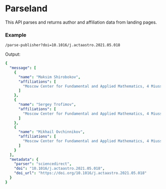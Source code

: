 # Parseland

This API parses and returns author and affiliation data from landing pages.

### Example

`/parse-publisher?doi=10.1016/j.actaastro.2021.05.018`

Output:

```yaml
{
  "message": [
    {
      "name": "Maksim Shirobokov",
      "affiliations": [
        "Moscow Center for Fundamental and Applied Mathematics, 4 Miusskaya Pl., Moscow 125047, Russia"
      ]
    },
    {
      "name": "Sergey Trofimov",
      "affiliations": [
        "Moscow Center for Fundamental and Applied Mathematics, 4 Miusskaya Pl., Moscow 125047, Russia"
      ]
    },
    {
      "name": "Mikhail Ovchinnikov",
      "affiliations": [
        "Moscow Center for Fundamental and Applied Mathematics, 4 Miusskaya Pl., Moscow 125047, Russia"
      ]
    }
  ],
  "metadata": {
    "parser": "sciencedirect",
    "doi": "10.1016/j.actaastro.2021.05.018",
    "doi_url": "https://doi.org/10.1016/j.actaastro.2021.05.018"
  }
}